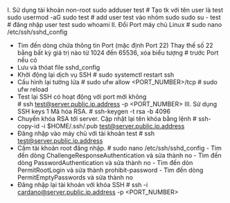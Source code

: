I. Sử dụng tài khoản non-root
         sudo adduser test  # Tạo tk với tên user là test
         sudo usermod -aG sudo test # add user test vào nhóm sudo
         sudo su - test # đăng nhập user test
         sudo whoami
II. Đổi Port máy chủ Linux
        # sudo nano /etc/ssh/sshd_config
  - Tìm đến dòng chứa thông tin Port (mặc định Port 22) Thay thế số  22 bằng bất kỳ giá trị nào từ 1024 đến 65536, xóa biểu tượng # trước Port nếu có
  - Lưu và thóat file sshd_config
  - Khởi động lại dịch vụ SSH
        # sudo systemctl restart ssh
  - Cấu hình lại tường lửa
        # sudo ufw allow <PORT_NUMBER>/tcp
        # sudo ufw reload
  - Test lại SSH có hoạt động với port mới không         
        # ssh test@server.public.ip.address -p <PORT_NUMBER>
III. Sử dụng SSH keys
  1 Mã hóa RSA.
        # ssh-keygen -t rsa -b 4096
  - Chuyển khóa RSA tới server. Cập nhật lại tên khóa bằng lệnh
        # ssh-copy-id -i $HOME/.ssh/<keyname>.pub test@server.public.ip.address
  - Đăng nhập vào máy chủ với tài khoản test
        # ssh test@server.public.ip.address
  - Cấm tài khoản root đăng nhập.
        # sudo nano /etc/ssh/sshd_config
         - Tìm đến dòng ChallengeResponseAuthentication và sửa thành no
         - Tìm đến dòng PasswordAuthentication và sửa thành no
         - Tìm đến dòn PermitRootLogin và sửa thành prohibit-password
         - Tìm đến dòng PermitEmptyPasswords và sửa thành no
  - Đăng nhập lại tài khoản với khóa SSH
        # ssh -i <path to your SSH_key_name> cardano@server.public.ip.address -p <PORT_NUMBER>    


         






  

